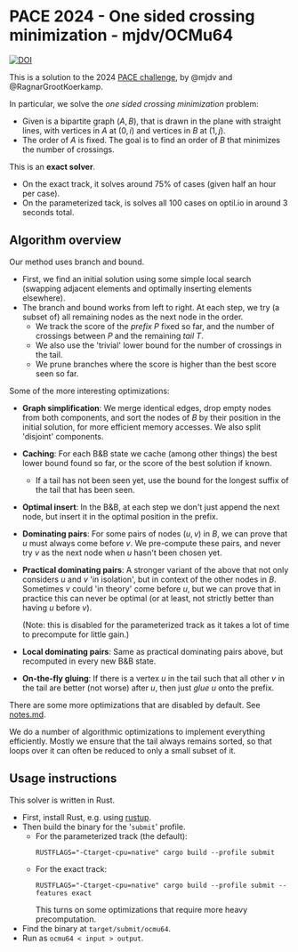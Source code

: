 # PACE 2024 - One sided crossing minimization - mjdv/OCMu64

[![DOI](https://zenodo.org/badge/DOI/10.5281/zenodo.11671980.svg)](https://zenodo.org/doi/10.5281/zenodo.11671980)

This is a solution to the 2024 [PACE challenge](https://pacechallenge.org/), by
@mjdv and @RagnarGrootKoerkamp.

In particular, we solve the _one sided crossing minimization_ problem:
- Given is a bipartite graph $(A, B)$, that is drawn in the plane with straight
  lines, with vertices in $A$ at $(0, i)$ and vertices in $B$ at $(1, j)$.
- The order of $A$ is fixed. The goal is to find an order of $B$ that minimizes
  the number of crossings.
  
This is an **exact solver**.
- On the exact track, it solves around 75% of cases (given half an hour per case).
- On the parameterized tack, is solves all 100 cases on optil.io in around 3 seconds total.

## Algorithm overview
Our method uses branch and bound.
- First, we find an initial solution using some simple local search (swapping
  adjacent elements and optimally inserting elements elsewhere).
- The branch and bound works from left to right. At each step, we try (a subset
  of) all remaining nodes as the next node in the order.
    - We track the score of the _prefix_ $P$ fixed so far, and the number of crossings
    between $P$ and the remaining _tail_ $T$.
    - We also use the 'trivial' lower bound for the number of crossings in the tail.
    - We prune branches where the score is higher than the best score seen so far.

Some of the more interesting optimizations:
- **Graph simplification**: We merge identical edges, drop empty nodes from both
  components, and sort the nodes of $B$ by their position in the initial
  solution, for more efficient memory accesses. We also split 'disjoint' components.
- **Caching**: For each B&B state we cache (among other things) the best lower bound
  found so far, or the score of the best solution if known.
  - If a tail has not been seen yet, use the bound for the longest suffix of the
    tail that has been seen.
- **Optimal insert**: In the B&B, at each step we don't just append the next
  node, but insert it in the optimal position in the prefix.
- **Dominating pairs**: For some pairs of nodes $(u,v)$ in $B$, we can prove
  that $u$ must always come before $v$. We pre-compute these pairs, and never
  try $v$ as the next node when $u$ hasn't been chosen yet.
- **Practical dominating pairs**: A stronger variant of the above that not only
  considers $u$ and $v$ 'in isolation', but in context of the other nodes in
  $B$. Sometimes $v$ could 'in theory' come before $u$, but we can prove that in
  practice this can never be optimal (or at least, not strictly better than
  having $u$ before $v$).
  
  (Note: this is disabled for the parameterized track as it takes a lot of time
  to precompute for little gain.)
- **Local dominating pairs**: Same as practical dominating pairs above, but recomputed in every new B&B state.
- **On-the-fly gluing**: If there is a vertex $u$ in the tail such that all
  other $v$ in the tail are better (not worse) after $u$, then just _glue_ $u$ onto the prefix.

There are some more optimizations that are disabled by default. See [notes.md](notes.md).

We do a number of algorithmic optimizations to implement everything
efficiently. Mostly we ensure that the tail always remains sorted, so that loops
over it can often be reduced to only a small subset of it.

## Usage instructions
This solver is written in Rust.
- First, install Rust, e.g. using [rustup](https://rustup.rs/).
- Then build the binary for the '`submit`' profile.
  - For the parameterized track (the default):
    ```
    RUSTFLAGS="-Ctarget-cpu=native" cargo build --profile submit
    ```
  - For the exact track:
    ```
    RUSTFLAGS="-Ctarget-cpu=native" cargo build --profile submit --features exact
    ```
    This turns on some optimizations that require more heavy precomputation.
- Find the binary at `target/submit/ocmu64`.
- Run as `ocmu64 < input > output`.
